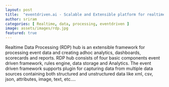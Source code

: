 ```yaml
---
layout: post
title:  "eventdriven.ai - Scalable and Extensible platform for realtime AI decisions"
author: sriram
categories: [ Realtime, data, processing, eventdriven ]
image: assets/images/rdp.jpg
featured: true
---
```

Realtime Data Processing (RDP) hub is an extensible framework for processing event data and creating adhoc analytics, dashboards, scorecards and reports. RDP hub consists of four basic components event driven framework, rules engine, data storage and Analytics. The event driven framework supports plugin for capturing data from multiple data sources containing both structured and unstructured data like xml, csv, json, attributes, image, text, etc....

